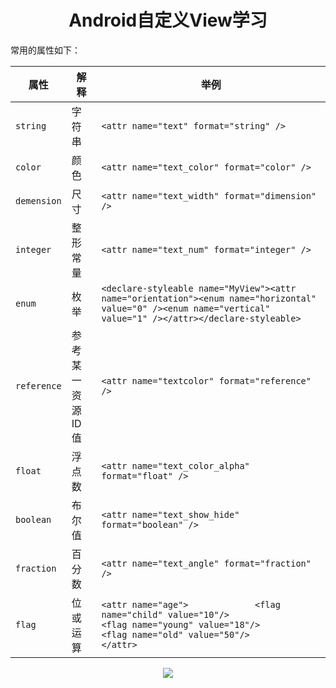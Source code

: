 # <div align=center>Android自定义View学习</div>

常用的属性如下：

|属性|解释|举例|
|-|-|-|
|`string`|字符串|`<attr name="text" format="string" />`|
|`color`|颜色|`<attr name="text_color" format="color" />`|
|`demension`|尺寸|`<attr name="text_width" format="dimension" />`|
|`integer`|整形常量|`<attr name="text_num" format="integer" />`|
|`enum`|枚举|`<declare-styleable name="MyView"><attr name="orientation"><enum name="horizontal" value="0" /><enum name="vertical" value="1" /></attr></declare-styleable>`|
|`reference`|参考某一资源ID值|`<attr name="textcolor" format="reference" />`|
|`float`|浮点数|`<attr name="text_color_alpha" format="float" />`|
|`boolean`|布尔值|`<attr name="text_show_hide" format="boolean" />`|
|`fraction`|百分数|`<attr name="text_angle" format="fraction" />`|
|`flag`|位或运算|`<attr name="age">             <flag name="child" value="10"/>             <flag name="young" value="18"/>             <flag name="old" value="50"/>         </attr> `|

<div align=center><img src="https://upload-images.jianshu.io/upload_images/3012005-e11b09f02b14bb7a.png?imageMogr2/auto-orient/strip%7CimageView2/2/w/300"></div>


